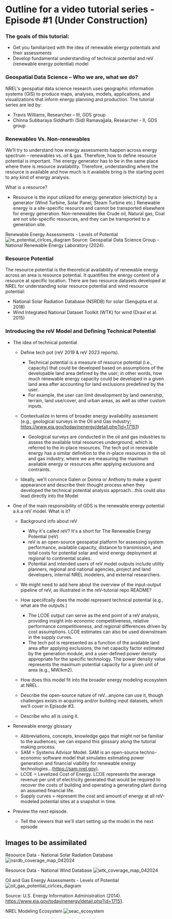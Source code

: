 # Outline for a video tutorial series - Episode #1 (Under Construction)
### The goals of this tutorial: 
- Get you familiarized with the idea of renewable energy potentials and their assessments
- Develop fundamental understanding of technical potential and reV (renewable energy potential) model

### Geospatial Data Science – Who we are, what we do?
NREL's geospatial data science research uses geographic information systems (GIS) to produce maps, analyses, models, applications, and visualizations that inform energy planning and production. The tutorial series are led by:  
- Travis Williams, Researcher – III, GDS group
- Chinna Subbaraya Siddharth (Sid) Ramavajjala, Researcher - II, GDS group 

### Renewables Vs. Non-renewables
We’ll try to understand how energy assessments happen across energy spectrum – renewables vs. oil & gas. Therefore, how to define resource potential is important. The energy generator has to be in the same place where there is resource availability. Therefore, understanding where the resource is available and how much is it available bring is the starting point to any kind of energy analysis.

What is a resource?
- Resource is the input utilized for energy generation (electricity) by a generator (Wind Turbine, Solar Panel, Steam Turbine etc.)
Renewable energy is a site-specific resource and cannot be transported elsewhere for energy generation. Non-renewables like Crude oil, Natural gas, Coal are not site-specific resources, and they can be transported to a generation site.

Renewable Energy Assessments - Levels of Potential
![re_potential_cirlces_diagram](https://github.com/user-attachments/assets/ae2aff1c-6117-4977-8f7f-a686a147b6a7)
Source: Geospatial Data Science Group - National Renewable Energy Laboratory (2024). 

### Resource Potential
The resource potential is the theoretical availability of renewable energy across an area is resource potential. It quantifies the energy content of a resource at specific location. There are two resource datasets developed at NREL for understanding solar resource potential and wind resource potential:
- National Solar Radiation Database (NSRDB) for solar (Sengupta et al. 2018)
- Wind Integrated National Dataset Toolkit (WTK) for wind (Draxl et al. 2015)


### Introducing the reV Model and Defining Technical Potential
- The idea of technical potential
    - Define tech pot (reV 2019 & reV 2023 reports).
        - Technical potential is a measure of resource potential (i.e., capacity) that could be developed based on assumptions of the developable land area defined by the user; in other words, how much renewable energy capacity could be developed in a given land area after accounting for land exclusions predefined by the user. 
        - For example, the user can limit development by land ownership, terrain, land use/cover, and urban areas, as well as other custom inputs.
        
    - Contextualize in terms of broader energy availability assessment (e.g., geological surveys in the Oil and Gas industry; https://www.eia.gov/todayinenergy/detail.php?id=17151)
        - Geological surveys are conducted in the oil and gas industries to assess the available total resources underground, which is referred to the in-place resources. The tech pot in renewable energy has a similar definition to the in-place resources in the oil and gas industry, where we are measuring the maximum available energy or resources after applying exclusions and contraints. 

    - Ideally, we'll convince Galen or Donna or Anthony to make a guest appearance and describe their thought process when they developed the technical potential analysis approach...this could also lead directly into the Model

- One of the main responsibility of GDS is the renewable energy potential a.k.a reV model. What is it? 
    - Background info about reV
        - Why it's called reV? It's a short for The Renewable Energy Potential (reV)
        - reV is an open-source geospatial platform for assessing system performance, available capacity, distance to transmission, and total costs for potential solar and wind energy deployment at regional to continental scales.
        - Potential and intended users of reV model outputs include utility planners, regional and national agencies, project and land developers, internal NREL modelers, and external researchers. 
    
    - We might need to add here about the overview of the input-output pipeline of reV, as illustrated in the reV-tutorial repo README? 

    - How speciifcally does the model represent technical potential (e.g., what are the outputs.)
        - The LCOE output can serve as the end point of a reV analysis, providing insight into economic competitiveness, relative performance competitiveness, and regional differences driven by cost assumptions. LCOE estimates can also be used downstream in the supply curves. 
        - The tech pot is represented as a function of the available land area after applying exclusions, the net capacity factor estimated by the generation module, and a user-defined power density appropriate for the specific technology. The power density value represents the maximum potential capacity for a given unit of area (e.g., MW/km2). 

    - How does this model fit into the broader energy modeling ecosystem at NREL.

    - Describe the open-source nature of reV...anyone can use it, though challenges exists in acquiring and/or building input datasets, which we'll cover in Episode #3.
    - Describe who all is using it.

- Renewable energy glossary
    - Abbreviations, concepts, knowledge gaps that might not be familiar to the audiences; we can expand this glossary along the tutorial making process. 
    - SAM = Systems Advisor Model. SAM is an open-source techno-economic software model that simulates estimating power generation and financial viability for renewable energy technologies...(https://sam.nrel.gov).
    - LCOE = Levelized Cost of Energy. LCOE represents the average revenue per unit of electricity generated that would be required to recover the costs of building and operating a generating plant during an assumed financial life. 
    - Supply curves = represent the cost and amount of energy at all reV-modeled potential sites at a snapshot in time. 

- Preview the next episode.
    - Tell the viewers that we'll start setting up the model in the next episode
 

## Images to be assimilated

Resource Data - National Solar Radiation Database
![nsrdb_coverage_map_042024](https://github.com/user-attachments/assets/a3b7778d-b126-46ef-91d1-73a2447aa216)


Resource Data - National Wind Database
![wtk_coverage_map_042024](https://github.com/user-attachments/assets/302cf3e2-aaf4-407d-8172-a175ec0e6c60)





Oil and Gas Energy Assessments - Levels of Potential 
![oil_gas_potential_cirlces_diagram](https://github.com/user-attachments/assets/8c1592e6-5a45-4c3e-a254-e6e59e01ab71)

Source: U.S. Energy Information Administration (2014). https://www.eia.gov/todayinenergy/detail.php?id=17151.


NREL Modeling Ecosystem
![seac_ecosystem](https://github.com/user-attachments/assets/74ceb6cc-9b2f-463a-84cf-873abe6f673e)



